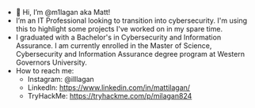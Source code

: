 - 👋 Hi, I’m @m1lagan aka Matt!
- I’m an IT Professional looking to transition into cybersecurity. I'm using this to highlight some projects I've worked on in my spare time.
- I graduated with a Bachelor's in Cybersecurity and Information Assurance. I am currently enrolled in the Master of Science, Cybersecurity and Information Assurance degree program at Western Governors University.
- How to reach me:
    - Instagram: @illlagan
    - LinkedIn: https://www.linkedin.com/in/mattilagan/
    - TryHackMe: https://tryhackme.com/p/milagan824
